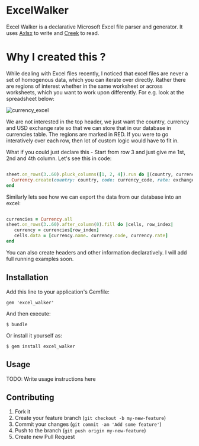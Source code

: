 # ExcelWalker

Excel Walker is a declarative Microsoft Excel file parser and generator. It uses [Axlsx](https://github.com/randym/axlsx) to write and [Creek](https://github.com/pythonicrubyist/creek) to read.

# Why I created this ?

While dealing with Excel files recently, I noticed that excel files are never a set of homogenous data, which you can iterate over directly. Rather there are regions of interest whether in the same worksheet or across worksheets, which you want to work upon differently. For e.g. look at the spreadsheet below:

![currency_excel](https://cloud.githubusercontent.com/assets/830679/2937625/d333658e-d8bf-11e3-9619-658e20c425a0.png)

We are not interested in the top header, we just want the country, currency and USD exchange rate so that we can store that in our database in currencies table. The regions are marked in RED. If you were to go interatively over each row, then lot of custom logic would have to fit in.

What if you could just declare this - Start from row 3 and just give me 1st, 2nd and 4th column. Let's see this in code:

````ruby

sheet.on_rows(3..60).pluck_columns([1, 2, 4]).run do |(country, currency_code, exchange_rate)|
  Currency.create(country: country, code: currency_code, rate: exchange_rate)
end

````

Similarly lets see how we can export the data from our database into an excel:

```ruby

currencies = Currency.all
sheet.on_rows(3..60).after_column(0).fill do |cells, row_index|
   currency = currencies[row_index]
   cells.data = [currency.name. currency.code, currency.rate]
end

```
You can also create headers and other information declaratively. I will add full running examples soon.

## Installation

Add this line to your application's Gemfile:

    gem 'excel_walker'

And then execute:

    $ bundle

Or install it yourself as:

    $ gem install excel_walker

## Usage

TODO: Write usage instructions here

## Contributing

1. Fork it
2. Create your feature branch (`git checkout -b my-new-feature`)
3. Commit your changes (`git commit -am 'Add some feature'`)
4. Push to the branch (`git push origin my-new-feature`)
5. Create new Pull Request
